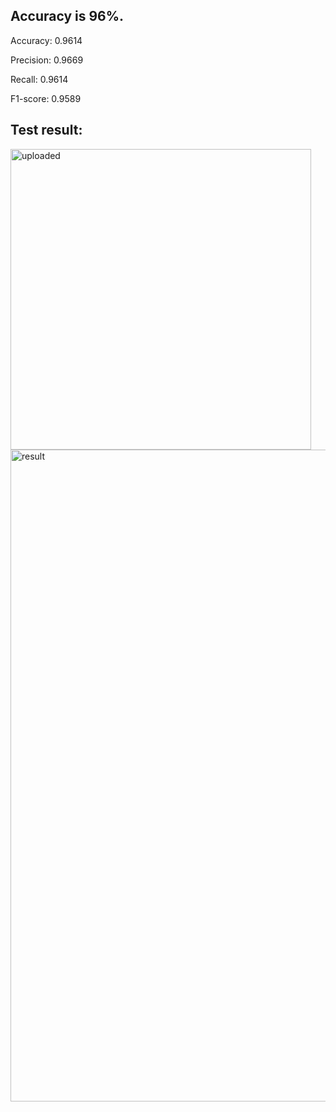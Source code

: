 ## Accuracy is 96%.

Accuracy: 0.9614

Precision: 0.9669

Recall: 0.9614

F1-score: 0.9589

## Test result:

<img width="481" alt="uploaded" src="https://github.com/user-attachments/assets/09a9bc61-b474-458b-ae17-5101d3c90d65">

<img width="1043" alt="result" src="https://github.com/user-attachments/assets/2317cae5-ac42-49ac-837a-20e62bd64a17">
